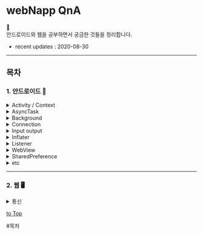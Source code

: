 # webNapp QnA

👻 <br>
안드로이드와 웹을 공부하면서 궁금한 것들을 정리합니다.

- recent updates : 2020-08-30

---
## 목차

### 1. 안드로이드 📱

  
  <details>
    <summary> 
        Activity / Context 
    </summary>
    ㅇㅇㅇㅇㅇㅇ
  </details>

  <details>
    <summary> 
        AsyncTask 
    </summary>
  </details>
 
  <details>
    <summary> 
        Background 
    </summary>

    * thread
    * handler
    * message
    * messageQueue
    * looper
    * runnable
  </details>
  
  <details>
    <summary> 
        Connection 
    </summary>

    * URLConnection
    * HttpsURLConnection
    * TrustManager
  </details>

  <details>
    <summary> 
        Input output 
    </summary>

    * InputStream 
    * InputStreamReader
  </details>
    
    
  <details>
    <summary> 
        Inflater 
    </summary>
  </details>
    
  <details>
    <summary> 
        Listener 
    </summary>
  </details>
    
  <details>
    <summary> 
        WebView 
    </summary>

    * WebView 
    * Drawer
  </details>

  <details>
    <summary> 
        SharedPreference 
    </summary>
  </details>
    
  <details>
    <summary> 
        etc 
    </summary>

    * ArrayList<HashMap>
    * static 
    * Callback
    * OncreateOptionsMenu
  </details>
    
---

### 2. 웹  🖥

  <details>
    <summary> 
        통신 
    </summary>
  </details>

[to Top](#목차)

#목차

